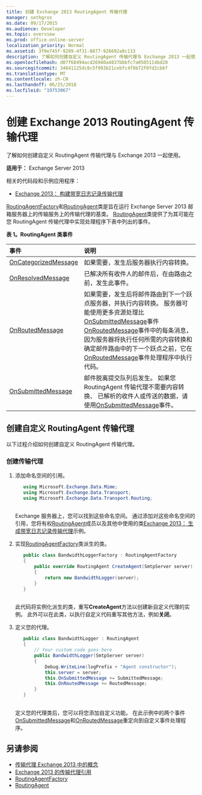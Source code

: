 ```yaml
---
title: 创建 Exchange 2013 RoutingAgent 传输代理
manager: sethgros
ms.date: 09/17/2015
ms.audience: Developer
ms.topic: overview
ms.prod: office-online-server
localization_priority: Normal
ms.assetid: 3f0e745f-9289-4f31-8877-926692a8c133
description: 了解如何创建自定义 RoutingAgent 传输代理与 Exchange 2013 一起使用。
ms.openlocfilehash: d07f68494acd26940a4837bbbfc7a0505114bd20
ms.sourcegitcommit: 34041125dc8c5f993b21cebfc4f8b72f0fd2cb6f
ms.translationtype: MT
ms.contentlocale: zh-CN
ms.lasthandoff: 06/25/2018
ms.locfileid: "19753067"
---
```

# <a name="create-a-routingagent-transport-agent-for-exchange-2013"></a>创建 Exchange 2013 RoutingAgent 传输代理

了解如何创建自定义 RoutingAgent 传输代理与 Exchange 2013 一起使用。
  
**适用于：** Exchange Server 2013
  
相关的代码段和示例应用程序：

- [Exchange 2013： 构建带宽日志记录传输代理](http://code.msdn.microsoft.com/Exchange/Exchange-2013-Build-a-d61a4aaa)
  
[RoutingAgentFactory](https://msdn.microsoft.com/library/Microsoft.Exchange.Data.Transport.Routing.RoutingAgentFactory.aspx)和[RoutingAgent](https://msdn.microsoft.com/library/Microsoft.Exchange.Data.Transport.Routing.RoutingAgent.aspx)类是旨在运行 Exchange Server 2013 邮箱服务器上的传输服务上的传输代理的基类。 [RoutingAgent](https://msdn.microsoft.com/library/Microsoft.Exchange.Data.Transport.Routing.RoutingAgent.aspx)类提供了为其可能在您 RoutingAgent 传输代理中实现处理程序下表中列出的事件。 
  
**表 1。RoutingAgent 类事件**

|**事件**|**说明**|
|:-----|:-----|
|[OnCategorizedMessage](https://msdn.microsoft.com/library/Microsoft.Exchange.Data.Transport.Routing.RoutingAgent.OnCategorizedMessage.aspx) <br/> |如果需要，发生后服务器执行内容转换。  <br/> |
|[OnResolvedMessage](https://msdn.microsoft.com/library/Microsoft.Exchange.Data.Transport.Routing.RoutingAgent.OnResolvedMessage.aspx) <br/> |已解决所有收件人的邮件后，在由路由之前，发生此事件。  <br/> |
|[OnRoutedMessage](https://msdn.microsoft.com/library/Microsoft.Exchange.Data.Transport.Routing.RoutingAgent.OnRoutedMessage.aspx) <br/> |如果需要，发生后将邮件路由到下一个跃点服务器，并执行内容转换。 服务器可能使用更多资源处理比[OnSubmittedMessage](https://msdn.microsoft.com/library/Microsoft.Exchange.Data.Transport.Routing.RoutingAgent.OnSubmittedMessage.aspx)事件[OnRoutedMessage](https://msdn.microsoft.com/library/Microsoft.Exchange.Data.Transport.Routing.RoutingAgent.OnRoutedMessage.aspx)事件中的每条消息，因为服务器将执行任何所需的内容转换和确定邮件路由中的下一个跃点之前，它在[OnRoutedMessage](https://msdn.microsoft.com/library/Microsoft.Exchange.Data.Transport.Routing.RoutingAgent.OnRoutedMessage.aspx)事件处理程序中执行代码。  <br/> |
|[OnSubmittedMessage](https://msdn.microsoft.com/library/Microsoft.Exchange.Data.Transport.Routing.RoutingAgent.OnSubmittedMessage.aspx) <br/> |邮件脱离提交队列后发生。 如果您 RoutingAgent 传输代理不需要内容转换、 已解析的收件人或传送的数据，请使用[OnSubmittedMessage](https://msdn.microsoft.com/library/Microsoft.Exchange.Data.Transport.Routing.RoutingAgent.OnSubmittedMessage.aspx)事件。  <br/> |
   
## <a name="creating-a-custom-routingagent-transport-agent"></a>创建自定义 RoutingAgent 传输代理

以下过程介绍如何创建自定义 RoutingAgent 传输代理。 
  
### <a name="to-create-the-transport-agent"></a>创建传输代理

1. 添加命名空间的引用。
    
   ```cs
      using Microsoft.Exchange.Data.Mime;
      using Microsoft.Exchange.Data.Transport;
      using Microsoft.Exchange.Data.Transport.Routing;
  
   ```

   Exchange 服务器上，您可以找到这些命名空间。 通过添加对这些命名空间的引用，您将有权[RoutingAgent](https://msdn.microsoft.com/library/Microsoft.Exchange.Data.Transport.Routing.RoutingAgent.aspx)成员以及其他中使用的类[Exchange 2013： 生成带宽日志记录传输代理](http://code.msdn.microsoft.com/Exchange/Exchange-2013-Build-a-d61a4aaa)示例。 
    
2. 实现[RoutingAgentFactory](https://msdn.microsoft.com/library/Microsoft.Exchange.Data.Transport.Routing.RoutingAgentFactory.aspx)类派生的类。 
    
   ```cs
      public class BandwidthLoggerFactory : RoutingAgentFactory
      {
          public override RoutingAgent CreateAgent(SmtpServer server)
          {
              return new BandwidthLogger(server);
          }
      }
  
   ```

   此代码将实例化派生的类，重写**CreateAgent**方法以创建新自定义代理的实例。 此外可以在此类，以执行自定义代码重写其他方法，例如**关闭**。 
    
3. 定义您的代理。
    
   ```cs
      public class BandwidthLogger : RoutingAgent
      {
          // Your custom code goes here
          public BandwidthLogger(SmtpServer server)
          {
              Debug.WriteLine(logPrefix + "Agent constructor");
              this.server = server;
              this.OnSubmittedMessage += SubmittedMessage;
              this.OnRoutedMessage += RoutedMessage;
          }
      }
  
   ```

   定义您的代理类后，您可以将您添加自定义功能。 在此示例中的两个事件[OnSubmittedMessage](https://msdn.microsoft.com/library/Microsoft.Exchange.Data.Transport.Routing.RoutingAgent.OnSubmittedMessage.aspx)和[OnRoutedMessage](https://msdn.microsoft.com/library/Microsoft.Exchange.Data.Transport.Routing.RoutingAgent.OnRoutedMessage.aspx)重定向到自定义事件处理程序。 
    
## <a name="see-also"></a>另请参阅

- [传输代理 Exchange 2013 中的概念](transport-agent-concepts-in-exchange-2013.md)    
- [Exchange 2013 的传输代理引用](transport-agent-reference-for-exchange-2013.md)    
- [RoutingAgentFactory](https://msdn.microsoft.com/library/Microsoft.Exchange.Data.Transport.Routing.RoutingAgentFactory.aspx)    
- [RoutingAgent](https://msdn.microsoft.com/library/Microsoft.Exchange.Data.Transport.Routing.RoutingAgent.aspx)
    

